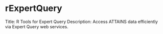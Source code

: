 # rExpertQuery

Title: R Tools for Expert Query
Description: Access ATTAINS data efficiently via Expert Query web services.
